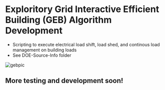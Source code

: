 # Exploritory Grid Interactive Efficient Building (GEB) Algorithm Development

* Scripting to execute electrical load shift, load shed, and continous load management on building loads
* See DOE-Source-Info folder

![gebpic](DOE-Sources-Info/snip.JPG)


## More testing and development soon!
